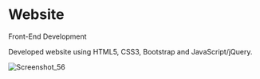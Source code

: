 # Website
Front-End Development

Developed website using HTML5, CSS3, Bootstrap and JavaScript/jQuery.

![Screenshot_56](https://user-images.githubusercontent.com/129271569/230723157-685839df-0fa2-4f27-9193-629e5eec15ee.png)

